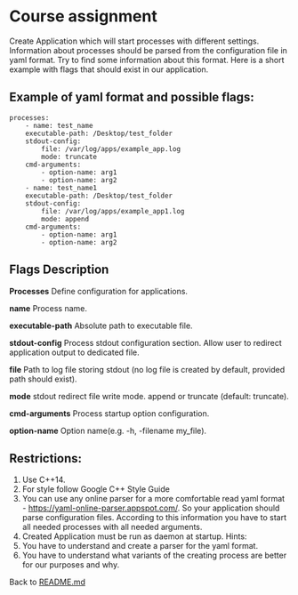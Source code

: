 # Course assignment
Create Аpplication which will start processes with different settings. Information about processes
should be parsed from the configuration file in yaml format. Try to find some information about
this format. Here is a short example with flags that should exist in our application.

## Example of yaml format and possible flags:
```
processes:
    - name: test_name
    executable-path: /Desktop/test_folder
    stdout-config:
        file: /var/log/apps/example_app.log
        mode: truncate
    cmd-arguments:
        - option-name: arg1
        - option-name: arg2
    - name: test_name1
    executable-path: /Desktop/test_folder
    stdout-config:
        file: /var/log/apps/example_app1.log
        mode: append
    cmd-arguments:
        - option-name: arg1
        - option-name: arg2
```

## Flags Description

**Processes** Define configuration for applications.   


**name** Process name.  


**executable-path** Absolute path to executable file.  


**stdout-config** Process stdout configuration section. Allow user to redirect application output to dedicated file.  


**file**  Path to log file storing stdout (no log file is created by default, provided path should exist).


**mode** stdout redirect file write mode. append or truncate (default: truncate).  


**cmd-arguments** Process startup option configuration.


**option-name** Option name(e.g. -h, -filename my_file).


## Restrictions:
1. Use C++14.
2. For style follow Google C++ Style Guide
3. You can use any online parser for a more comfortable read yaml format -
https://yaml-online-parser.appspot.com/.
So your application should parse configuration files. According to this information you
have to start all needed processes with all needed arguments.
4. Created Application must be run as daemon at startup.
Hints:
1. You have to understand and create a parser for the yaml format.
2. You have to understand what variants of the creating process are better for our purposes
and why.

Back to [README.md](../README.md)